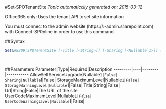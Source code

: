 #Set&#8209;SPOTenantSite
*Topic automatically generated on: 2015-03-12*

Office365 only: Uses the tenant API to set site information.

You must connect to the admin website (https://:<tenant>-admin.sharepoint.com) with Connect-SPOnline in order to use this command. 

##Syntax
```powershell
Set&#8209;SPOTenantSite [-Title [<String>]] [-Sharing [<Nullable`1>]] [-StorageMaximumLevel [<Nullable`1>]] [-StorageWarningLevel [<Nullable`1>]] [-UserCodeMaximumLevel [<Nullable`1>]] [-UserCodeWarningLevel [<Nullable`1>]] [-AllowSelfServiceUpgrade [<Nullable`1>]] [-Url [<String>]]
```
&nbsp;

##Parameters
Parameter|Type|Required|Description
---------|----|--------|-----------
AllowSelfServiceUpgrade|Nullable`1|False|
Sharing|Nullable`1|False|
StorageMaximumLevel|Nullable`1|False|
StorageWarningLevel|Nullable`1|False|
Title|String|False|
Url|String|False|The URL of the site
UserCodeMaximumLevel|Nullable`1|False|
UserCodeWarningLevel|Nullable`1|False|
